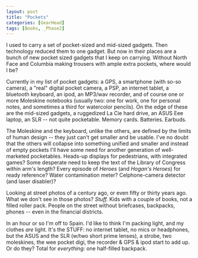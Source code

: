 ```yaml
---
layout: post
title: "Pockets"
categories: [GearHead]
tags: [Books, _Phase2]
---
```

I used to carry a set of pocket-sized and mid-sized gadgets. Then technology reduced them to one gadget. But now in their places are a bunch of new pocket sized gadgets that I keep on carrying. Without North Face and Columbia making trousers with ample extra pockets, where would I be?
<!--more-->

Currently in my list of pocket gadgets: a GPS, a smartphone (with so-so camera), a "real" digital pocket camera, a PSP, an internet tablet, a bluetooth keyboard, an ipod, an MP3/wav recorder, and of course one or more Moleskine notebooks (usually two: one for work, one for personal notes, and sometimes a third for watercolor pencils). On the edge of these are the mid-sized gadgets, a ruggedized La Cie hard drive, an ASUS Eee laptop, an SLR -- not quite pocketable. Memory cards. Batteries. Earbuds.

The Moleskine and the keyboard, unlike the others, are defined by the limits of human design -- they just can't get smaller and be usable. I've no doubt that the others will collapse into something unified and smaller and instead of empty pockets I'll have some need for another generation of well-marketed pocketables. Heads-up displays for pedestrians, with integrated games? Some desperate need to keep the text of the Library of Congress within arm's length? Every episode of <i>Heroes</I> (and <i>Hogan's Heroes</i>) for ready reference? Water contamination meter? Celphone-camera detector (and laser disabler)?

Looking at street photos of a century ago, or even fifty or thirty years ago. What we don't see in those photos? <i>Stuff.</i> Kids with a couple of books, not a filled roller pack. People on the street without briefcases, backpacks, phones -- even in the financial districts.

In an hour or so I'm off to Spain. I'd like to think I'm packing light, and my clothes <i>are</i> light. It's the STUFF: no internet tablet, no mics or headphones, but the ASUS and the SLR (w/two short prime lenses), a strobe, two moleskines, the wee pocket digi, the recorder & GPS & ipod start to add up. Or do they? Total for <i>everything:</i> one half-filled backpack.
